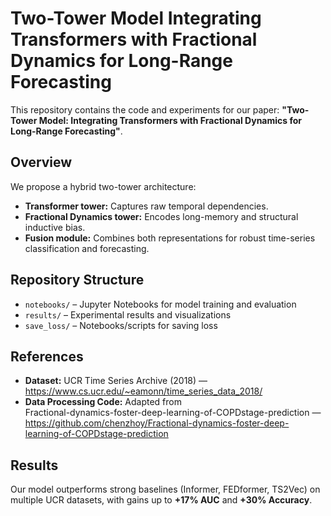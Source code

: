 # Two-Tower Model Integrating Transformers with Fractional Dynamics for Long-Range Forecasting

This repository contains the code and experiments for our paper:
**"Two-Tower Model: Integrating Transformers with Fractional Dynamics for Long-Range Forecasting"**.

## Overview
We propose a hybrid two-tower architecture:
- **Transformer tower:** Captures raw temporal dependencies.
- **Fractional Dynamics tower:** Encodes long-memory and structural inductive bias.
- **Fusion module:** Combines both representations for robust time-series classification and forecasting.

## Repository Structure
- `notebooks/` – Jupyter Notebooks for model training and evaluation  
- `results/` – Experimental results and visualizations  
- `save_loss/` – Notebooks/scripts for saving loss  

## References
- **Dataset:** UCR Time Series Archive (2018) — https://www.cs.ucr.edu/~eamonn/time_series_data_2018/  
- **Data Processing Code:** Adapted from  
  Fractional-dynamics-foster-deep-learning-of-COPDstage-prediction — https://github.com/chenzhoy/Fractional-dynamics-foster-deep-learning-of-COPDstage-prediction

## Results
Our model outperforms strong baselines (Informer, FEDformer, TS2Vec) on multiple UCR datasets, with gains up to **+17% AUC** and **+30% Accuracy**.
